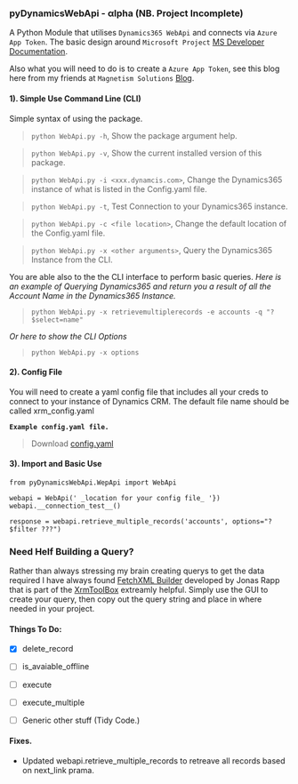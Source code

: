 ### pyDynamicsWebApi - αlpha  (NB. Project Incomplete)

A Python Module that utilises `Dynamics365 WebApi` and connects via `Azure App Token`. The basic design around `Microsoft Project` [MS Developer Documentation](https://docs.microsoft.com/en-us/dynamics365/customer-engagement/developer/clientapi/reference/xrm-webapi). 

Also what you will need to do is to create a `Azure App Token`, see this blog here from my friends at `Magnetism Solutions` [Blog](https://www.magnetismsolutions.com/blog/johntowgood/2018/03/08/dynamics-365-online-authenticate-with-client-credentials).



#### 1). Simple Use Command Line (CLI)
Simple syntax of using the package.
> ```python WebApi.py -h```, Show the package argument help.

> ```python WebApi.py -v```, Show the current installed version of this package.

> ```python WebApi.py -i <xxx.dynamcis.com>```, Change the Dynamics365 instance of what is listed in the Config.yaml file.

> ```python WebApi.py -t```, Test Connection to your Dynamics365 instance.

> ```python WebApi.py -c <file location>```, Change the default location of the Config.yaml file.

> ```python WebApi.py -x <other arguments>```, Query the Dynamics365 Instance from the CLI.

You are able also to the the CLI interface to perform basic queries.
_Here is an example of Querying Dynamics365 and return you a result of all the Account Name in the Dynamics365 Instance._
> `python WebApi.py -x retrievemultiplerecords -e accounts -q "?$select=name"`

_Or here to show the CLI Options_
> `python WebApi.py -x options`



#### 2). Config File
You will need to create a yaml config file that includes all your creds to connect to your instance of Dynamics CRM. The default file name should be called xrm_config.yaml

**`Example config.yaml file.`**

 >Download [config.yaml](https://github.com/garethcheyne/pyDynamics365WebApi/blob/master/sample_config.yaml)

#### 3). Import and Basic Use
```
from pyDynamicsWebApi.WepApi import WebApi

webapi = WebApi(' _location for your config file_ '})
webapi.__connection_test__()

response = webapi.retrieve_multiple_records('accounts', options="?$filter ???")

```

### Need Helf Building a Query?
Rather than always stressing my brain creating querys to get the data required I have always found [FetchXML Builder](https://www.xrmtoolbox.com/plugins/Cinteros.Xrm.FetchXmlBuilder/) developed by Jonas Rapp that is part of the [XrmToolBox](https://www.xrmtoolbox.com) extreamly helpful.  Simply use the GUI to create your query, then copy out the query string and place in where needed in your project.


#### Things To Do:
- [x] delete_record
- [ ] is_avaiable_offline
- [ ] execute
- [ ] execute_multiple
- [ ] Generic other stuff (Tidy Code.)


#### Fixes.
- Updated webapi.retrieve_multiple_records to retreave all records based on next_link prama.